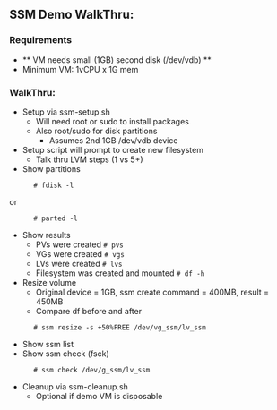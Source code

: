 ## SSM Demo WalkThru:

### Requirements
* ** VM needs small (1GB) second disk (/dev/vdb) **
* Minimum VM: 1vCPU x 1G mem

### WalkThru:
* Setup via ssm-setup.sh
  * Will need root or sudo to install packages
  * Also root/sudo for disk partitions
    * Assumes 2nd 1GB /dev/vdb device
* Setup script will prompt to create new filesystem
  * Talk thru LVM steps (1 vs 5+)
* Show partitions
```
      # fdisk -l
```
or
```
      # parted -l
```
* Show results
  * PVs were created ```# pvs```
  * VGs were created ```# vgs```
  * LVs were created ```# lvs```
  * Filesystem was created and mounted ```# df -h```
* Resize volume
  * Original device = 1GB, ssm create command = 400MB, result = 450MB
  * Compare df before and after
```
      # ssm resize -s +50%FREE /dev/vg_ssm/lv_ssm
```
* Show ssm list
* Show ssm check (fsck)
```
      # ssm check /dev/g_ssm/lv_ssm
```
* Cleanup via ssm-cleanup.sh
  * Optional if demo VM is disposable
